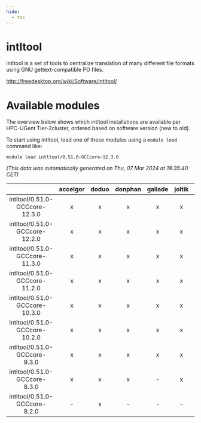 ```yaml
---
hide:
  - toc
---
```


intltool
========


intltool is a set of tools to centralize translation of many different file formats using GNU gettext-compatible PO files.

http://freedesktop.org/wiki/Software/intltool/
# Available modules


The overview below shows which intltool installations are available per HPC-UGent Tier-2cluster, ordered based on software version (new to old).

To start using intltool, load one of these modules using a `module load` command like:

```shell
module load intltool/0.51.0-GCCcore-12.3.0
```

*(This data was automatically generated on Thu, 07 Mar 2024 at 18:35:40 CET)*  

| |accelgor|doduo|donphan|gallade|joltik|skitty|
| :---: | :---: | :---: | :---: | :---: | :---: | :---: |
|intltool/0.51.0-GCCcore-12.3.0|x|x|x|x|x|x|
|intltool/0.51.0-GCCcore-12.2.0|x|x|x|x|x|x|
|intltool/0.51.0-GCCcore-11.3.0|x|x|x|x|x|x|
|intltool/0.51.0-GCCcore-11.2.0|x|x|x|x|x|x|
|intltool/0.51.0-GCCcore-10.3.0|x|x|x|x|x|x|
|intltool/0.51.0-GCCcore-10.2.0|x|x|x|x|x|x|
|intltool/0.51.0-GCCcore-9.3.0|x|x|x|x|x|x|
|intltool/0.51.0-GCCcore-8.3.0|x|x|x|-|x|x|
|intltool/0.51.0-GCCcore-8.2.0|-|x|-|-|-|-|

